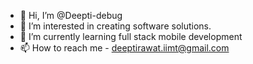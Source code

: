 - 👋 Hi, I’m @Deepti-debug
- 👀 I’m interested in creating software solutions. 
- 🌱 I’m currently learning full stack mobile development
- 📫 How to reach me - deeptirawat.iimt@gmail.com

<!---
Deepti-debug/Deepti-debug is a ✨ special ✨ repository because its `README.md` (this file) appears on your GitHub profile.
You can click the Preview link to take a look at your changes.
--->

